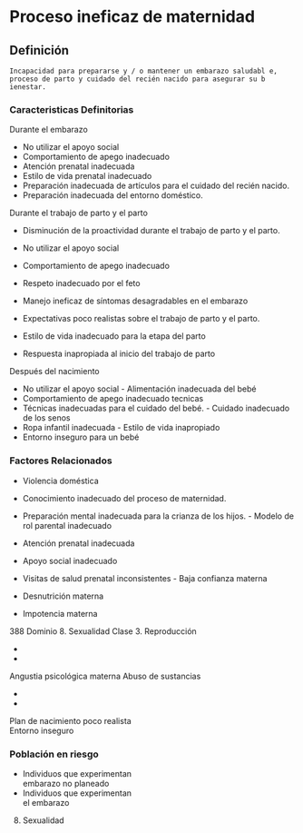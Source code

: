 # Proceso ineficaz de maternidad
## Definición
	Incapacidad para prepararse y / o mantener un embarazo saludabl e, proceso de parto y cuidado del recién nacido para asegurar su b ienestar.

### Caracteristicas Definitorias
Durante el embarazo   
- No utilizar el apoyo social   
- Comportamiento de apego 
inadecuado   
- Atención prenatal inadecuada   
- Estilo de vida prenatal inadecuado   
- Preparación inadecuada de 
artículos para el cuidado del 
recién nacido.   
- Preparación inadecuada del 
entorno doméstico.  
 
Durante el trabajo de parto y el 
parto   
- Disminución de la proactividad 
durante el trabajo de parto y el 
parto.   
- No utilizar el apoyo social   
- Comportamiento de apego 
inadecuado   
 
 
 
 
 
 
- Respeto inadecuado por el feto   
- Manejo ineficaz de 
síntomas desagradables 
en el embarazo   
- Expectativas poco realistas 
sobre el trabajo de parto y el 
parto.  
 
 
 
 
- Estilo de vida inadecuado para 
la etapa del parto   
- Respuesta inapropiada al inicio del 
trabajo de parto  
 
 
Después del nacimiento   
- No utilizar el apoyo social  - Alimentación inadecuada 
del bebé  
- Comportamiento de apego 
inadecuado   tecnicas  
- Técnicas inadecuadas para el 
cuidado del bebé.  - Cuidado inadecuado de 
los senos  
- Ropa infantil inadecuada  - Estilo de vida inapropiado  
- Entorno inseguro para un bebé

### Factores Relacionados
- Violencia doméstica   
- Conocimiento inadecuado del 
proceso de maternidad.   
- Preparación mental inadecuada 
para la crianza de los hijos.   - Modelo de rol parental 
inadecuado  
 
 
 
- Atención prenatal inadecuada   
- Apoyo social inadecuado   
- Visitas de salud prenatal inconsistentes   - Baja confianza materna   
- Desnutrición materna   
- Impotencia materna  
 
 
388 
Dominio 8. Sexualidad  Clase 3. Reproducción  
 
 
 
-  
-  
 
 
 
Angustia psicológica materna 
Abuso de sustancias   
 
 
 
-  
-  
 
 
 
Plan de nacimiento poco realista   
Entorno inseguro

### Población en riesgo
- Individuos que experimentan   
embarazo no planeado    
- Individuos que experimentan   
el embarazo   
 
 
 
 
 
 
 
 
 
 
 
 
 
 
 
 
 
 
 
 
 
8. Sexualidad

